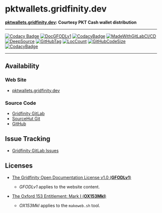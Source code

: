 # pktwallets.gridfinity.dev

<B>[pktwallets.gridfinity.dev](https://pktwallets.gridfinity.dev): Courtesy PKT
Cash wallet distribution</B>

---

[![Codacy Badge](https://api.codacy.com/project/badge/Grade/4aab1e9533ae4531b791b6e553bd8b0a)](https://app.codacy.com/gh/gridfinity/pktwallets.gridfinity.dev?utm_source=github.com&utm_medium=referral&utm_content=gridfinity/pktwallets.gridfinity.dev&utm_campaign=Badge_Grade)
[![DocGFODLv1](https://img.shields.io/badge/Documentation%20License-GFODLv1-Blue.svg)](https://gitlab.gridfinity.com/pktwallets/pktwallets.gridfinity.dev/-/blob/master/LICENSE)
[![CodacyBadge](https://api.codacy.com/project/badge/Grade/92f15b8010c54a19be0e50e7bef5e2be)](https://app.codacy.com/gh/gridfinity/pktwallets.gridfinity.dev)
[![MadeWithGitLabCI/CD](https://img.shields.io/badge/Made%20With-GitLab%20CI%2FCD-Blue.svg)](https://gitlab.gridfinity.com/)
[![DeepSource](https://deepsource.io/gh/gridfinity/pktwallets.gridfinity.dev.svg/?label=active+issues)](https://deepsource.io/gh/gridfinity/pktwallets.gridfinity.dev/?ref=repository-badge)
[![GitHubTag](https://img.shields.io/github/tag/gridfinity/pktwallets.gridfinity.dev.svg)](https://GitHub.com/gridfinity/pktwallets.gridfinity.dev.svg/tags/)
[![LocCount](https://img.shields.io/tokei/lines/github/gridfinity/pktwallets.gridfinity.dev.svg)](https://github.com/XAMPPRocky/tokei)
[![GitHubCodeSize](https://img.shields.io/github/languages/code-size/gridfinity/pktwallets.gridfinity.dev.svg)](https://github.com/gridfinity/pktwallets.gridfinity.dev)
[![CodacyBadge](https://api.codacy.com/project/badge/Grade/1554a9e30cff45aa80635c1e00dafa9e)](https://app.codacy.com/gh/gridfinity/pktwallets.gridfinity.dev)

---

## Availability

### Web Site

- [pktwallets.gridfinity.dev](https://pktwallets.gridfinity.dev)

### Source Code

- [Gridfinity GitLab](https://gitlab.gridfinity.com/pktwallets/pktwallets.gridfinity.dev)
- [SourceHut Git](https://sr.ht/~trn/pktwallets.gridfinity.dev)
- [GitHub](https://github.com/gridfinity/pktwallets.gridfinity.dev)

## Issue Tracking

- [Gridfinity GitLab Issues](https://gitlab.gridfinity.com/pktwallets/pktwallets.gridfinity.dev/-/issues)

## Licenses

- [The Gridfinity Open Documentation License v1.0 (**GFODLv1**)](https://gitlab.gridfinity.com/pktwallets/pktwallets.gridfinity.dev/-/blob/master/LICENSE)

  - _GFODLv1_ applies to the website content.

- [The Oxford 153 Entitlement: Mark I (**OX153MkI**)](https://gitlab.gridfinity.com/pktwallets/pktwallets.gridfinity.dev/-/blob/master/LICENSE.153)
  - _OX153MkI_ applies to the `makeweb.sh` tool.
